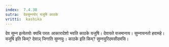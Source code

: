 ```yaml
---
index:  7.4.38
sutra:  देवसुम्नयोर् यजुषि काठके
vritti:  kashika 
---
```


देव सुम्न इत्येतयोः क्यचि परतः आकारादेशो भवति काठके यजुषि। देवायते यजमानाय। सुम्नायनतो हवामहे। यजुषि इति किम्? देवाञ् जिगाति सुम्नयुः। काठके इति किम्? सुम्नयुरिदमसीदमसि।

